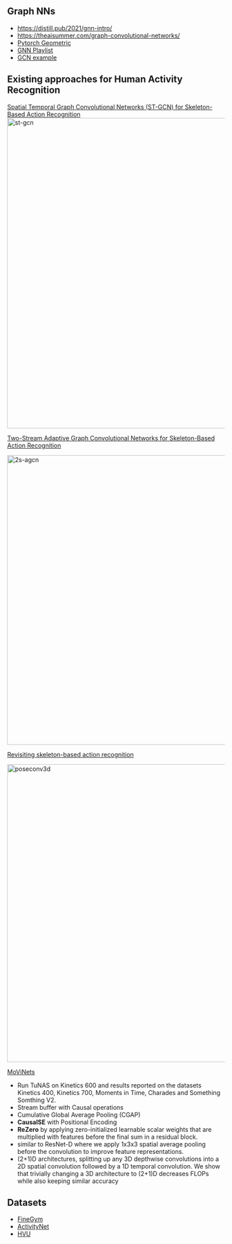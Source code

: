 ## Graph NNs
  - https://distill.pub/2021/gnn-intro/
  - https://theaisummer.com/graph-convolutional-networks/
  - [Pytorch Geometric](https://pytorch-geometric.readthedocs.io/en/latest/)
  - [GNN Playlist](https://www.youtube.com/watch?v=OI0Jo-5d190&list=PLSgGvve8UweGx4_6hhrF3n4wpHf_RV76_)
  - [GCN example](https://blog.zakjost.com/post/gcn_citeseer/)

## Existing approaches for Human Activity Recognition

[Spatial Temporal Graph Convolutional Networks (ST-GCN) for Skeleton-Based Action Recognition](https://github.com/yysijie/st-gcn)
<img width="717" alt="st-gcn" src="https://user-images.githubusercontent.com/2610866/169747079-201a86e3-9e50-4e4b-91ef-bb0e703b89e7.png">

[Two-Stream Adaptive Graph Convolutional Networks for Skeleton-Based Action Recognition](https://github.com/open-mmlab/mmaction2/blob/master/configs/skeleton/2s-agcn/README.md)

<img width="669" alt="2s-agcn" src="https://user-images.githubusercontent.com/2610866/169750248-1bc1634a-3340-4bb9-a805-a22c0aa18924.png">

[Revisiting skeleton-based action recognition](https://arxiv.org/pdf/2104.13586.pdf)

<img width="688" alt="poseconv3d" src="https://user-images.githubusercontent.com/2610866/169755849-79d1cd1e-a8be-42b9-a75e-630d0738d16d.png">


[MoViNets](https://arxiv.org/abs/2103.11511)
  - Run TuNAS on Kinetics 600 and results reported on the datasets Kinetics 400, Kinetics 700, Moments in Time, Charades and Something Somthing V2.
  - Stream buffer with Causal operations
  - Cumulative Global Average Pooling (CGAP)
  - **CausalSE** with Positional Encoding
  - **ReZero** by applying zero-initialized learnable scalar weights that are multiplied with features before the final sum in a residual block.
  - similar to ResNet-D where we apply 1x3x3 spatial average pooling before the convolution to improve feature representations.
  - (2+1)D architectures, splitting up any 3D depthwise convolutions into a 2D spatial convolution followed by a 1D temporal convolution. We show that trivially changing a 3D architecture to (2+1)D decreases FLOPs while also keeping similar accuracy



## Datasets

  - [FineGym](https://sdolivia.github.io/FineGym/)
  - [ActivityNet](http://activity-net.org/)
  - [HVU](https://competitions.codalab.org/competitions/29546)
